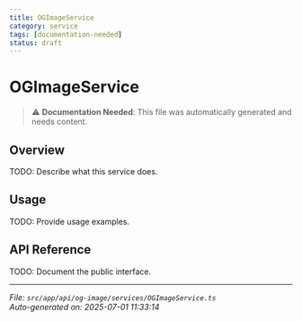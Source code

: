```yaml
---
title: OGImageService
category: service
tags: [documentation-needed]
status: draft
---
```


# OGImageService

> ⚠️ **Documentation Needed**: This file was automatically generated and needs content.

## Overview

TODO: Describe what this service does.

## Usage

TODO: Provide usage examples.

## API Reference

TODO: Document the public interface.

---

*File: `src/app/api/og-image/services/OGImageService.ts`*  
*Auto-generated on: 2025-07-01 11:33:14*
